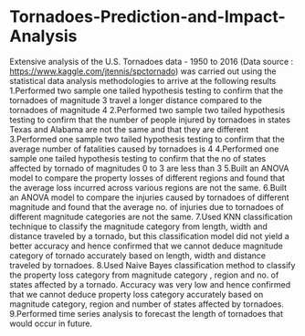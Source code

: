 # Tornadoes-Prediction-and-Impact-Analysis

Extensive analysis of the U.S. Tornadoes data - 1950 to 2016 (Data source : https://www.kaggle.com/jtennis/spctornado) was carried out using the statistical data analysis methodologies to arrive at the following results
1.Performed two sample one tailed hypothesis testing to confirm that  the tornadoes of magnitude 3 travel a longer distance compared to the tornadoes of magnitude 4
2.Performed two sample two tailed hypothesis testing to confirm that the number of people injured by tornadoes in states Texas and Alabama are not the same and that they are different
3.Performed one sample two tailed hypothesis testing to confirm that the average number of fatalities caused by tornadoes is 4
4.Performed one sample one tailed hypothesis testing to confirm that the no of states affected by tornado of magnitudes 0 to 3 are less than 3
5.Built an ANOVA model to compare the property losses of different regions and found that the average loss incurred across various regions are not the same. 
6.Built an ANOVA model to compare the injuries caused by tornadoes of different magnitude and found that the average no. of injuries due to tornadoes of different magnitude categories are not the same. 
7.Used KNN classification technique to classify the magnitude category from length, width and distance traveled by a tornado, but this classification model did not yield a better accuracy and hence confirmed that we cannot deduce magnitude category of tornado accurately based on length, width and distance traveled by tornadoes.
8.Used Naive Bayes classification method to classify the property loss category from magnitude category , region and no. of states affected by a tornado. Accuracy was very low and hence confirmed that we cannot deduce property loss category accurately based on magnitude category, region and number of states affected by tornadoes.
9.Performed time series analysis to forecast the length of tornadoes that would occur in future.
